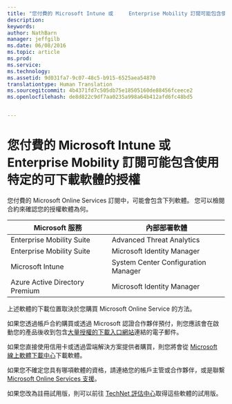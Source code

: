 ```yaml
---
title: "您付費的 Microsoft Intune 或 	Enterprise Mobility 訂閱可能包含使用特定的可下載軟體的授權 |Microsoft Intune"
description: 
keywords: 
author: NathBarn
manager: jeffgilb
ms.date: 06/08/2016
ms.topic: article
ms.prod: 
ms.service: 
ms.technology: 
ms.assetid: 9d031fa7-9c07-48c5-b915-6525aea54870
translationtype: Human Translation
ms.sourcegitcommit: 4b4371fd7c505db75e18505160de88456fceece2
ms.openlocfilehash: de8d822c9df7aa0235a998a64b412afd6fc48bd5


---
```


# 您付費的 Microsoft Intune 或 	Enterprise Mobility 訂閱可能包含使用特定的可下載軟體的授權

您付費的 Microsoft Online Services 訂閱中，可能會包含下列軟體。  您可以檢閱合約來確認您的授權軟體為何。

| **Microsoft 服務**    | **內部部署軟體**           |
| ------------- |-------------|
|Enterprise Mobility Suite |    Advanced Threat Analytics |
|Enterprise Mobility Suite |    Microsoft Identity Manager |
|Microsoft Intune | System Center Configuration Manager |
|Azure Active Directory Premium |   Microsoft Identity Manager |

上述軟體的下載位置取決於您購買 Microsoft Online Service 的方法。

如果您透過帳戶合約購買或透過 Microsoft 認證合作夥伴預付，則您應該會在啟動您的產品後收到包含[大量授權的下載入口網站](https://www.microsoft.com/Licensing/servicecenter/default.aspx)連結的電子郵件。

如果您直接使用信用卡或透過雲端解決方案提供者購買，則您將會從 [Microsoft 線上軟體下載中心](https://www.microsoft.com/online/downloads/HomeRealmDiscovery.aspx)下載軟體。

如果您不確定您具有哪項軟體的資格，請連絡您的帳戶主管或合作夥伴，或是聯繫 [Microsoft Online Services 支援](https://technet.microsoft.com/en-us/dn932057.aspx)。

如果您改為註冊試用版，則可以前往 [TechNet 評估中心](https://www.microsoft.com/evalcenter/try)取得這些軟體的試用版。



<!--HONumber=Jun16_HO4-->


